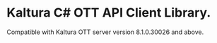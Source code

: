 # Kaltura C# OTT API Client Library.
Compatible with Kaltura OTT server version 8.1.0.30026 and above.
